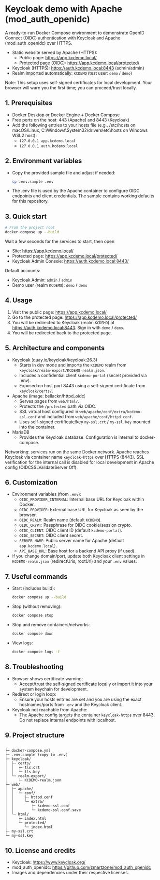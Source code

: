 # Keycloak demo with Apache (mod_auth_openidc)

A ready-to-run Docker Compose environment to demonstrate OpenID Connect (OIDC) authentication with Keycloak and Apache (mod_auth_openidc) over HTTPS.

- Static website served by Apache (HTTPS):
  - Public page: https://app.kcdemo.local/
  - Protected page (OIDC): https://app.kcdemo.local/protected/
- Keycloak (HTTPS): https://auth.kcdemo.local:8443 (admin/admin)
- Realm imported automatically: `KCDEMO` (test user: `demo` / `demo`)

Note: This setup uses self-signed certificates for local development. Your browser will warn you the first time; you can proceed/trust locally.

## 1. Prerequisites
- Docker Desktop or Docker Engine + Docker Compose
- Free ports on the host: 443 (Apache) and 8443 (Keycloak)
- Add the following entries to your hosts file (e.g., /etc/hosts on macOS/Linux, C:\Windows\System32\drivers\etc\hosts on Windows WSL2 host):
  - `127.0.0.1 app.kcdemo.local`
  - `127.0.0.1 auth.kcdemo.local`

## 2. Environment variables
- Copy the provided sample file and adjust if needed:
  ```bash
  cp .env.sample .env
  ```
- The .env file is used by the Apache container to configure OIDC endpoints and client credentials. The sample contains working defaults for this repository.

## 3. Quick start
```bash
# From the project root
docker compose up --build
```

Wait a few seconds for the services to start, then open:
- Site: https://app.kcdemo.local/
- Protected page: https://app.kcdemo.local/protected/
- Keycloak Admin Console: https://auth.kcdemo.local:8443/

Default accounts:
- Keycloak Admin: `admin` / `admin`
- Demo user (realm `KCDEMO`): `demo` / `demo`

## 4. Usage
1. Visit the public page: https://app.kcdemo.local/
2. Go to the protected page: https://app.kcdemo.local/protected/
3. You will be redirected to Keycloak (realm `KCDEMO`) at https://auth.kcdemo.local:8443. Sign in with `demo` / `demo`.
4. You will be redirected back to the protected page.

## 5. Architecture and components
- Keycloak (quay.io/keycloak/keycloak:26.3)
  - Starts in dev mode and imports the `KCDEMO` realm from `keycloak/realm-export/KCDEMO-realm.json`.
  - Includes a confidential client `kcdemo-portal` (secret provided via .env).
  - Exposed on host port 8443 using a self-signed certificate from `keycloak/certs/`.
- Apache (image: bellackn/httpd_oidc)
  - Serves pages from `web/html/`.
  - Protects the `/protected` path via OIDC.
  - SSL virtual host configured in `web/apache/conf/extra/kcdemo-ssl.conf` and included from `web/apache/conf/httpd.conf`.
  - Uses self-signed certificate/key `my-ssl.crt` / `my-ssl.key` mounted into the container.
- MariaDB
  - Provides the Keycloak database. Configuration is internal to docker-compose.

Networking: services run on the same Docker network. Apache reaches Keycloak via container name `keycloak-https` over HTTPS (8443). SSL verification for the internal call is disabled for local development in Apache config (OIDCSSLValidateServer Off).

## 6. Customization
- Environment variables (from `.env`):
  - `OIDC_PROVIDER_INTERNAL`: Internal base URL for Keycloak within Docker.
  - `OIDC_PROVIDER`: External base URL for Keycloak as seen by the browser.
  - `OIDC_REALM`: Realm name (default `KCDEMO`).
  - `OIDC_CRYPT`: Passphrase for OIDC cookie/session crypto.
  - `OIDC_CLIENT`: OIDC client ID (default `kcdemo-portal`).
  - `OIDC_SECRET`: OIDC client secret.
  - `SERVER_NAME`: Public server name for Apache (default `app.kcdemo.local`).
  - `API_BASE_URL`: Base host for a backend API proxy (if used).
- If you change domain/port, update both Keycloak client settings in `KCDEMO-realm.json` (redirectUris, rootUrl) and your `.env` values.

## 7. Useful commands
- Start (includes build):
  ```bash
  docker compose up --build
  ```
- Stop (without removing):
  ```bash
  docker compose stop
  ```
- Stop and remove containers/networks:
  ```bash
  docker compose down
  ```
- View logs:
  ```bash
  docker compose logs -f
  ```

## 8. Troubleshooting
- Browser shows certificate warning:
  - Accept/trust the self-signed certificate locally or import it into your system keychain for development.
- Redirect or login loop:
  - Ensure your hosts entries are set and you are using the exact hostnames/ports from `.env` and the Keycloak client.
- Keycloak not reachable from Apache:
  - The Apache config targets the container `keycloak-https` over 8443. Do not replace internal endpoints with localhost.

## 9. Project structure
```
.
├─ docker-compose.yml
├─ .env.sample (copy to .env)
├─ keycloak/
│  ├─ certs/
│  │  ├─ tls.crt
│  │  └─ tls.key
│  └─ realm-export/
│     └─ KCDEMO-realm.json
├─ web/
│  ├─ apache/
│  │  └─ conf/
│  │     ├─ httpd.conf
│  │     └─ extra/
│  │        ├─ kcdemo-ssl.conf
│  │        └─ kcdemo-ssl.conf.save
│  └─ html/
│     ├─ index.html
│     └─ protected/
│        └─ index.html
├─ my-ssl.crt
└─ my-ssl.key
```

## 10. License and credits
- Keycloak: https://www.keycloak.org/
- mod_auth_openidc: https://github.com/zmartzone/mod_auth_openidc
- Images and dependencies under their respective licenses.
